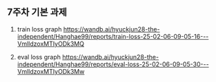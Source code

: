 ## 7주차 기본 과제

1. train loss graph
https://wandb.ai/hyuckjun28-the-independent/Hanghae99/reports/train-loss-25-02-06-09-05-16---VmlldzoxMTIyODk3MQ

2. eval loss graph
https://wandb.ai/hyuckjun28-the-independent/Hanghae99/reports/eval-loss-25-02-06-09-05-30---VmlldzoxMTIyODk3Mw

